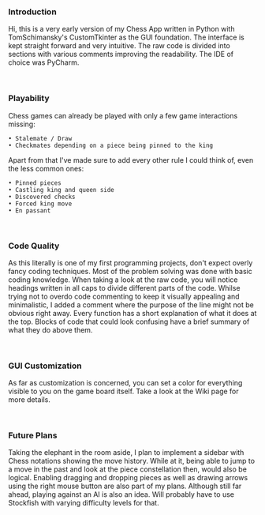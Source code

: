 ### Introduction

Hi, this is a very early version of my Chess App written in Python with TomSchimansky's CustomTkinter as the GUI foundation. The interface is kept straight forward and very intuitive. The raw code is divided into sections with various comments improving the readability. The IDE of choice was PyCharm.

⠀
### Playability

Chess games can already be played with only a few game interactions missing:

    • Stalemate / Draw
    • Checkmates depending on a piece being pinned to the king

Apart from that I've made sure to add every other rule I could think of, even the less common ones:
    
    • Pinned pieces
    • Castling king and queen side
    • Discovered checks
    • Forced king move
    • En passant

⠀
### Code Quality

As this literally is one of my first programming projects, don't expect overly fancy coding techniques. Most of the problem solving was done with basic coding knowledge. When taking a look at the raw code, you will notice headings written in all caps to divide different parts of the code. Whilse trying not to overdo code commenting to keep it visually appealing and minimalistic, I added a comment where the purpose of the line might not be obvious right away. Every function has a short explanation of what it does at the top. Blocks of code that could look confusing have a brief summary of what they do above them.

⠀
### GUI Customization

As far as customization is concerned, you can set a color for everything visible to you on the game board itself. Take a look at the Wiki page for more details.

⠀
### Future Plans

Taking the elephant in the room aside, I plan to implement a sidebar with Chess notations showing the move history. While at it, being able to jump to a move in the past and look at the piece constellation then, would also be logical. Enabling dragging and dropping pieces as well as drawing arrows using the right mouse button are also part of my plans. Although still far ahead, playing against an AI is also an idea. Will probably have to use Stockfish with varying difficulty levels for that.
